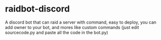# raidbot-discord
A discord bot that can raid a server with command, easy to deploy, you can add owner to your bot, and mores like custom commands (just edit sourcecode.py and paste all the code in the bot.py)
